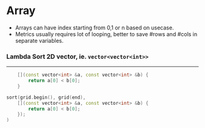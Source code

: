 # Array

- Arrays can have index starting from 0,1 or n based on usecase.
- Metrics usually requires lot of looping, better to save #rows and #cols in separate variables.

### Lambda Sort 2D vector, ie. `vector<vector<int>>`
---

```cpp
    [](const vector<int> &a, const vector<int> &b) {
        return a[0] < b[0];
    }
```

```cpp
sort(grid.begin(), grid(end), 
    [](const vector<int> &a, const vector<int> &b) {
        return a[0] < b[0];
    });
)
```
